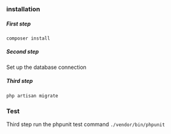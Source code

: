 ### installation

##### First step

 `composer install` 
 ##### Second step
Set up the database connection

##### Third step
`php artisan migrate`

### Test
Third step run the phpunit test command
`./vendor/bin/phpunit`
